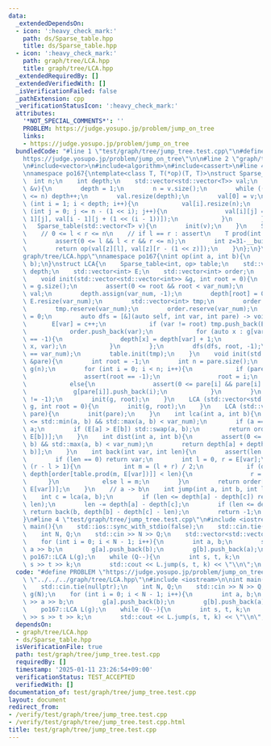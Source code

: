 ```yaml
---
data:
  _extendedDependsOn:
  - icon: ':heavy_check_mark:'
    path: ds/Sparse_table.hpp
    title: ds/Sparse_table.hpp
  - icon: ':heavy_check_mark:'
    path: graph/tree/LCA.hpp
    title: graph/tree/LCA.hpp
  _extendedRequiredBy: []
  _extendedVerifiedWith: []
  _isVerificationFailed: false
  _pathExtension: cpp
  _verificationStatusIcon: ':heavy_check_mark:'
  attributes:
    '*NOT_SPECIAL_COMMENTS*': ''
    PROBLEM: https://judge.yosupo.jp/problem/jump_on_tree
    links:
    - https://judge.yosupo.jp/problem/jump_on_tree
  bundledCode: "#line 1 \"test/graph/tree/jump_tree.test.cpp\"\n#define PROBLEM \"\
    https://judge.yosupo.jp/problem/jump_on_tree\"\n\n#line 2 \"graph/tree/LCA.hpp\"\
    \n#include<vector>\n#include<algorithm>\n#include<cassert>\n#line 4 \"ds/Sparse_table.hpp\"\
    \nnamespace po167{\ntemplate<class T, T(*op)(T, T)>\nstruct Sparse_table{\n  \
    \  int n;\n    int depth;\n    std::vector<std::vector<T>> val;\n    void init(std::vector<T>\
    \ &v){\n        depth = 1;\n        n = v.size();\n        while ((1 << depth)\
    \ <= n) depth++;\n        val.resize(depth);\n        val[0] = v;\n        for\
    \ (int i = 1; i < depth; i++){\n            val[i].resize(n);\n            for\
    \ (int j = 0; j <= n - (1 << i); j++){\n                val[i][j] = op(val[i -\
    \ 1][j], val[i - 1][j + (1 << (i - 1))]);\n            }\n        }\n    }\n \
    \   Sparse_table(std::vector<T> v){\n        init(v);\n    }\n    Sparse_table(){}\n\
    \    // 0 <= l < r <= n\n    // if l == r : assert\n    T prod(int l, int r){\n\
    \        assert(0 <= l && l < r && r <= n);\n        int z=31-__builtin_clz(r-l);\n\
    \        return op(val[z][l], val[z][r - (1 << z)]);\n    }\n};\n}\n#line 6 \"\
    graph/tree/LCA.hpp\"\nnamespace po167{\nint op(int a, int b){\n    return std::min(a,\
    \ b);\n}\nstruct LCA{\n    Sparse_table<int, op> table;\n    std::vector<int>\
    \ depth;\n    std::vector<int> E;\n    std::vector<int> order;\n    int var_num;\n\
    \    void init(std::vector<std::vector<int>> &g, int root = 0){\n        var_num\
    \ = g.size();\n        assert(0 <= root && root < var_num);\n        std::vector<int>\
    \ val;\n        depth.assign(var_num, -1);\n        depth[root] = 0;\n       \
    \ E.resize(var_num);\n        std::vector<int> tmp;\n        order.clear();\n\
    \        tmp.reserve(var_num);\n        order.reserve(var_num);\n        int c\
    \ = 0;\n        auto dfs = [&](auto self, int var, int pare) -> void {\n     \
    \       E[var] = c++;\n            if (var != root) tmp.push_back(E[pare]);\n\
    \            order.push_back(var);\n            for (auto x : g[var]) if (depth[x]\
    \ == -1){\n                depth[x] = depth[var] + 1;\n                self(self,\
    \ x, var);\n            }\n        };\n        dfs(dfs, root, -1);\n        assert(c\
    \ == var_num);\n        table.init(tmp);\n    }\n    void init(std::vector<int>\
    \ &pare){\n        int root = -1;\n        int n = pare.size();\n        std::vector<std::vector<int>>\
    \ g(n);\n        for (int i = 0; i < n; i++){\n            if (pare[i] < 0){\n\
    \                assert(root == -1);\n                root = i;\n            }\n\
    \            else{\n                assert(0 <= pare[i] && pare[i] < n);\n   \
    \             g[pare[i]].push_back(i);\n            }\n        }\n        assert(root\
    \ != -1);\n        init(g, root);\n    }\n    LCA (std::vector<std::vector<int>>\
    \ g, int root = 0){\n        init(g, root);\n    }\n    LCA (std::vector<int>\
    \ pare){\n        init(pare);\n    }\n    int lca(int a, int b){\n        assert(0\
    \ <= std::min(a, b) && std::max(a, b) < var_num);\n        if (a == b) return\
    \ a;\n        if (E[a] > E[b]) std::swap(a, b);\n        return order[table.prod(E[a],\
    \ E[b])];\n    }\n    int dist(int a, int b){\n        assert(0 <= std::min(a,\
    \ b) && std::max(a, b) < var_num);\n        return depth[a] + depth[b] - 2 * depth[lca(a,\
    \ b)];\n    }\n    int back(int var, int len){\n        assert(len <= depth[var]);\n\
    \        if (len == 0) return var;\n        int l = 0, r = E[var];\n        while\
    \ (r - l > 1){\n            int m = (l + r) / 2;\n            if (depth[var] -\
    \ depth[order[table.prod(m, E[var])]] < len){\n                r = m;\n      \
    \      }\n            else l = m;\n        }\n        return order[table.prod(l,\
    \ E[var])];\n    }\n    // a -> b\n    int jump(int a, int b, int len){\n    \
    \    int c = lca(a, b);\n        if (len <= depth[a] - depth[c]) return back(a,\
    \ len);\n        len -= depth[a] - depth[c];\n        if (len <= depth[b] - depth[c])\
    \ return back(b, depth[b] - depth[c] - len);\n        return -1;\n    }\n};\n\n\
    }\n#line 4 \"test/graph/tree/jump_tree.test.cpp\"\n#include <iostream>\n\nint\
    \ main(){\n    std::ios::sync_with_stdio(false);\n    std::cin.tie(nullptr);\n\
    \    int N, Q;\n    std::cin >> N >> Q;\n    std::vector<std::vector<int>> g(N);\n\
    \    for (int i = 0; i < N - 1; i++){\n        int a, b;\n        std::cin >>\
    \ a >> b;\n        g[a].push_back(b);\n        g[b].push_back(a);\n    }\n   \
    \ po167::LCA L(g);\n    while (Q--){\n        int s, t, k;\n        std::cin >>\
    \ s >> t >> k;\n        std::cout << L.jump(s, t, k) << \"\\n\";\n    }\n}\n"
  code: "#define PROBLEM \"https://judge.yosupo.jp/problem/jump_on_tree\"\n\n#include\
    \ \"../../../graph/tree/LCA.hpp\"\n#include <iostream>\n\nint main(){\n    std::ios::sync_with_stdio(false);\n\
    \    std::cin.tie(nullptr);\n    int N, Q;\n    std::cin >> N >> Q;\n    std::vector<std::vector<int>>\
    \ g(N);\n    for (int i = 0; i < N - 1; i++){\n        int a, b;\n        std::cin\
    \ >> a >> b;\n        g[a].push_back(b);\n        g[b].push_back(a);\n    }\n\
    \    po167::LCA L(g);\n    while (Q--){\n        int s, t, k;\n        std::cin\
    \ >> s >> t >> k;\n        std::cout << L.jump(s, t, k) << \"\\n\";\n    }\n}"
  dependsOn:
  - graph/tree/LCA.hpp
  - ds/Sparse_table.hpp
  isVerificationFile: true
  path: test/graph/tree/jump_tree.test.cpp
  requiredBy: []
  timestamp: '2025-01-11 23:26:54+09:00'
  verificationStatus: TEST_ACCEPTED
  verifiedWith: []
documentation_of: test/graph/tree/jump_tree.test.cpp
layout: document
redirect_from:
- /verify/test/graph/tree/jump_tree.test.cpp
- /verify/test/graph/tree/jump_tree.test.cpp.html
title: test/graph/tree/jump_tree.test.cpp
---
```

